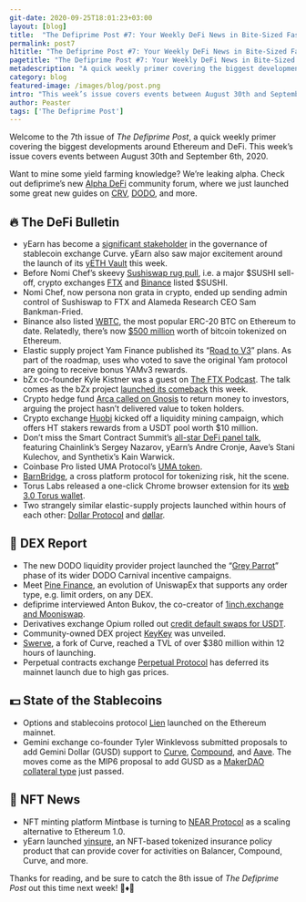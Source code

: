 ```yaml
---
git-date: 2020-09-25T18:01:23+03:00
layout: [blog]
title:  "The Defiprime Post #7: Your Weekly DeFi News in Bite-Sized Fashion"
permalink: post7
h1title: "The Defiprime Post #7: Your Weekly DeFi News in Bite-Sized Fashion"
pagetitle: "The Defiprime Post #7: Your Weekly DeFi News in Bite-Sized Fashion"
metadescription: "A quick weekly primer covering the biggest developments around Ethereum and DeFi. This week’s issue covers events between August 30th and September 6th, 2020"
category: blog
featured-image: /images/blog/post.png
intro: "This week’s issue covers events between August 30th and September 6th, 2020"
author: Peaster
tags: ['The Defiprime Post']
---
```

Welcome to the 7th issue of _The Defiprime Post_, a quick weekly primer covering the biggest developments around Ethereum and DeFi. This week’s issue covers events between August 30th and September 6th, 2020.

Want to mine some yield farming knowledge? We’re leaking alpha. Check out defiprime’s new [Alpha DeFi](https://alpha.defiprime.com/c/yield-farming/6) community forum, where we just launched some great new guides on [CRV](https://alpha.defiprime.com/t/yield-farming-curve-with-a-2-5x-boost/226), [DODO](https://alpha.defiprime.com/t/yield-farming-with-dodo/324), and more.

## 🔥 The DeFi Bulletin

*   yEarn has become a [significant stakeholder](https://twitter.com/bantg/status/1300550173119180801) in the governance of stablecoin exchange Curve. yEarn also saw major excitement around the launch of its [yETH Vault](https://twitter.com/iearnfinance/status/1300979784340602880) this week.
*   Before Nomi Chef’s skeevy [Sushiswap rug pull](https://decrypt.co/40976/founder-of-sushiswap-defi-protocol-cashes-out), i.e. a major $SUSHI sell-off, crypto exchanges [FTX](https://twitter.com/SBF_Alameda/status/1300551402322763777) and [Binance](https://www.binance.com/en/support/articles/ac34042b96d04b5e8464613f27567353) listed $SUSHI.
*   Nomi Chef, now persona non grata in crypto, ended up sending admin control of Sushiswap to FTX and Alameda Research CEO Sam Bankman-Fried.
*   Binance also listed [WBTC](https://research.binance.com/en/projects/wrapped-bitcoin?utm_source=ResearchTelegram&utm_medium=GlobalSocial&utm_campaign=GlobalSocial), the most popular ERC-20 BTC on Ethereum to date. Relatedly, there’s now [$500 million](https://cointelegraph.com/news/messari-500m-in-btc-tokenized-for-defi-is-just-the-beginning) worth of bitcoin tokenized on Ethereum.
*   Elastic supply project Yam Finance published its “[Road to V3](https://medium.com/@yamfinance/the-road-to-v3-yamv2-interim-governance-summary-f17ba4a9d1aa)” plans. As part of the roadmap, uses who voted to save the original Yam protocol are going to receive bonus YAMv3 rewards.
*   bZx co-founder Kyle Kistner was a guest on [The FTX Podcast](https://open.spotify.com/episode/6VGfNckPAxqrhnjRZ87k1r?si=0F7Ny_yqQ0SNvwezQbAbxg). The talk comes as the bZx project [launched its comeback](https://bzx.network/blog/bzxisback) this week.
*   Crypto hedge fund [Arca called on Gnosis](https://www.theblockcrypto.com/post/76453/arca-gnosis-defi-project-call) to return money to investors, arguing the project hasn’t delivered value to token holders.
*   Crypto exchange [Huobi](https://support.hbfile.net/hc/en-us/articles/900002452786) kicked off a liquidity mining campaign, which offers HT stakers rewards from a USDT pool worth $10 million.
*   Don’t miss the Smart Contract Summit’s [all-star DeFi panel talk](https://twitter.com/chainlink/status/1301199592675999756), featuring Chainlink’s Sergey Nazarov, yEarn’s Andre Cronje, Aave’s Stani Kulechov, and Synthetix’s Kain Warwick.
*   Coinbase Pro listed UMA Protocol’s [UMA token](https://blog.coinbase.com/uma-uma-is-launching-on-coinbase-pro-d88352e5d818).
*   [BarnBridge](https://medium.com/barnbridge/introducing-barnbridge-3f0015fef3bb), a cross platform protocol for tokenizing risk, hit the scene.
*   Torus Labs released a one-click Chrome browser extension for its [web 3.0 Torus wallet](https://www.coindesk.com/torus-crypto-wallet-chrome-extension-web3-dapps).
*   Two strangely similar elastic-supply projects launched within hours of each other: [Dollar Protocol](https://medium.com/@dollarprotocol/dollar-protocol-834224cf9d92) and [døllar](https://medium.com/@emptysetsquad/introducing-d%C3%B8llar-and-the-ess-f48222b4e138).


## 💱 DEX Report

*   The new DODO liquidity provider project launched the “[Grey Parrot](https://medium.com/dodoex/dodo-carnival-episode-1-grey-parrot-incentive-programs-7048e7af1e51)” phase of its wider DODO Carnival incentive campaigns.
*   Meet [Pine Finance](https://medium.com/@pine_eth/pine-finance-an-amm-orders-engine-525fe1f1b1eb), an evolution of UniswapEx that supports any order type, e.g. limit orders, on any DEX.
*   defiprime interviewed Anton Bukov, the co-creator of [1inch.exchange and Mooniswap](https://defiprime.com/mooniswap).
*   Derivatives exchange Opium rolled out [credit default swaps for USDT](https://www.coindesk.com/credit-default-swaps-tether-opium).
*   Community-owned DEX project [KeyKey](https://medium.com/keykey-finance/introducing-keykey-the-community-owned-dex-e11387cf64af) was unveiled.
*   [Swerve](https://www.theblockcrypto.com/linked/77092/curve-fork-swerve-tvl-launch), a fork of Curve, reached a TVL of over $380 million within 12 hours of launching.
*   Perpetual contracts exchange [Perpetual Protocol](https://medium.com/@perpetualprotocol/mainnet-deferred-due-to-excessive-gas-prices-9327ef818072) has deferred its mainnet launch due to high gas prices.


## 💵 State of the Stablecoins

*   Options and stablecoins protocol [Lien](https://medium.com/lien-finance/lien-apps-go-live-on-ethereum-mainnet-2b16cb28a5bf) launched on the Ethereum mainnet.
*   Gemini exchange co-founder Tyler Winklevoss submitted proposals to add Gemini Dollar (GUSD) support to [Curve](https://twitter.com/tylerwinklevoss/status/1300521015093714944), [Compound](https://twitter.com/tylerwinklevoss/status/1300798231870349317), and [Aave](https://twitter.com/tylerwinklevoss/status/1300518409831096325). The moves come as the MIP6 proposal to add GUSD as a [MakerDAO collateral type](https://twitter.com/tylerwinklevoss/status/1300484831667683328) just passed.


## 💎 NFT News

*   NFT minting platform Mintbase is turning to [NEAR Protocol](https://medium.com/mintbase/scaling-mintbase-with-near-503375d92702) as a scaling alternative to Ethereum 1.0.
*   yEarn launched [yinsure](https://twitter.com/iearnfinance/status/1300037367156412416), an NFT-based tokenized insurance policy product that can provide cover for activities on Balancer, Compound, Curve, and more.  

Thanks for reading, and be sure to catch the 8th issue of _The Defiprime Post_ out this time next week! 👋♦️👋

